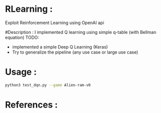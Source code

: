 # RLearning :
Exploit Reinforcement Learning using OpenAI api 

#Description :
I implemented Q learning using simple q-table (with Bellman equation)
TODO:
   - implemented a simple Deep Q Learning (Keras)
   - Try to generalize the pipeline (any use case or large use case)
   
# Usage : 
```bash
python3 test_dqn.py --game Alien-ram-v0
```

# References :